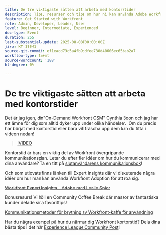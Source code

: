 ```yaml
---
title: De tre viktigaste sätten att arbeta med kontorstider
description: Tips, resurser och tips om hur ni kan använda Adobe Workfront Office Hours för att öka engagemanget och öka engagemanget.
feature: Get Started with Workfront
role: Admin, Developer, Leader, User
level: Beginner, Intermediate, Experienced
doc-type: Event
duration: 255
last-substantial-update: 2025-08-08T00:00:00Z
jira: KT-18641
source-git-commit: ef1eacd73c5a4fb9cdfee730d40606ec65bab2a7
workflow-type: tm+mt
source-wordcount: '188'
ht-degree: 0%

---
```



# De tre viktigaste sätten att arbeta med kontorstider

Det är jag igen, din&quot;On-Demand Workfront CSM&quot; Cynthia Boon och jag har ett ämne för dig som alltid dyker upp under olika händelser.  Om du precis har börjat med kontorstid eller bara vill fräscha upp dem kan du titta i videon nedan! 

>[!VIDEO](https://video.tv.adobe.com/v/3470146/?learn=on&enablevpops&captions=swe)

Kontorstid är bara en viktig del av Workfront övergripande kommunikationsplan. Letar du efter fler idéer om hur du kommunicerar med dina användare? Ta en titt på [slutanvändarens kommunikationsbok](https://experienceleaguecommunities.adobe.com/t5/workfront-blogs/introducing-the-end-user-communications-cookbook/ba-p/607439)!

Och som utlovats finns länken till Expert Insights där vi diskuterade några idéer om hur man kan använda Workfront Adoption för att roa sig. 

[Workfront Expert Insights - Adobe med Leslie Spier](https://experienceleaguecommunities.adobe.com/t5/workfront-discussions/video-august-2023-workfront-expert-insights-adoption-with-leslie/m-p/613314#M2588)

Bonusresurs! Vi höll en Community Coffee Break där massor av fantastiska kunder delade sina favorittips! 

[Kommunikationsmetoder för brytning av Workfront-kaffe för användning](https://experienceleaguecommunities.adobe.com/t5/workfront-events/workfront-coffee-break-10-26-8-30am-9-30am-pdt-communication/ev-p/621879)

Har du några exempel på hur du närmar dig Workfront kontorstid? Dela dina bästa tips i det här [Experience League Community Post](https://experienceleaguecommunities.adobe.com/t5/workfront-discussions/video-top-3-approaches-to-office-hours/td-p/713391)!


